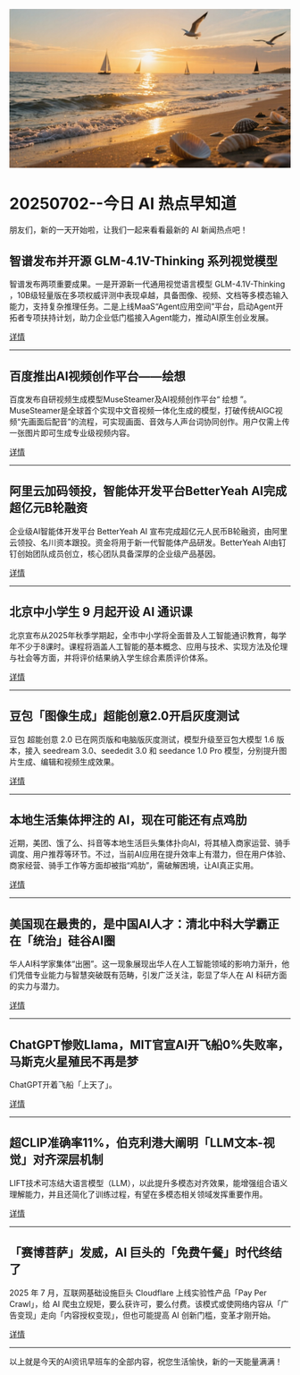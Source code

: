 ![今日AI热点封面图](./history/20250702/conver_image.png)

# 20250702--今日 AI 热点早知道


朋友们，新的一天开始啦，让我们一起来看看最新的 AI 新闻热点吧！

## 智谱发布并开源 GLM-4.1V-Thinking 系列视觉模型

智谱发布两项重要成果。一是开源新一代通用视觉语言模型 GLM-4.1V-Thinking ，10B级轻量版在多项权威评测中表现卓越，具备图像、视频、文档等多模态输入能力，支持复杂推理任务。二是上线MaaS“Agent应用空间”平台，启动Agent开拓者专项扶持计划，助力企业低门槛接入Agent能力，推动AI原生创业发展。

[详情](https://mp.weixin.qq.com/s/h-rOdWC-lRZF5Fft11vb9A)

---



## 百度推出AI视频创作平台——绘想

百度发布自研视频生成模型MuseSteamer及AI视频创作平台“ 绘想 ”。MuseSteamer是全球首个实现中文音视频一体化生成的模型，打破传统AIGC视频“先画面后配音”的流程，可实现画面、音效与人声台词协同创作。用户仅需上传一张图片即可生成专业级视频内容。

[详情](https://ai-bot.cn/huixiang/)

---



## 阿里云加码领投，智能体开发平台BetterYeah AI完成超亿元B轮融资

企业级AI智能体开发平台 BetterYeah AI 宣布完成超亿元人民币B轮融资，由阿里云领投、名川资本跟投。资金将用于新一代智能体产品研发。BetterYeah AI由钉钉创始团队成员创立，核心团队具备深厚的企业级产品基因。

[详情](https://mp.weixin.qq.com/s/vmfDxd-K4ENzMWgGkvDJLg)

---



## 北京中小学生 9 月起开设 AI 通识课

北京宣布从2025年秋季学期起，全市中小学将全面普及人工智能通识教育，每学年不少于8课时。课程将涵盖人工智能的基本概念、应用与技术、实现方法及伦理与社会等方面，并将评价结果纳入学生综合素质评价体系。

[详情](https://jw.beijing.gov.cn/xxgk/2024zcwj/2024qtwj/202506/t20250626_4127392.html)

---



## 豆包「图像生成」超能创意2.0开启灰度测试

豆包 超能创意 2.0 已在网页版和电脑版灰度测试，模型升级至豆包大模型 1.6 版本，接入 seedream 3.0、seededit 3.0 和 seedance 1.0 Pro 模型，分别提升图片生成、编辑和视频生成效果。

[详情](https://ai-bot.cn/sites/4189.html)

---



## 本地生活集体押注的 AI，现在可能还有点鸡肋

近期，美团、饿了么、抖音等本地生活巨头集体扑向AI，将其植入商家运营、骑手调度、用户推荐等环节。不过，当前AI应用在提升效率上有潜力，但在用户体验、商家经营、骑手工作等方面却被指“鸡肋”，需破解困境，让AI真正实用。 

[详情]( https://36kr.com/p/3361734156224265)

---



## 美国现在最贵的，是中国AI人才：清北中科大学霸正在「统治」硅谷AI圈

华人AI科学家集体“出圈”。这一现象展现出华人在人工智能领域的影响力渐升，他们凭借专业能力与智慧突破既有范畴，引发广泛关注，彰显了华人在 AI 科研方面的实力与潜力。 

[详情]( https://36kr.com/p/3361749971585024)

---



## ChatGPT惨败Llama，MIT官宣AI开飞船0%失败率，马斯克火星殖民不再是梦

ChatGPT开着飞船「上天了」。 

[详情]( https://36kr.com/p/3361750154971142)

---



## 超CLIP准确率11%，伯克利港大阐明「LLM文本-视觉」对齐深层机制

LIFT技术可冻结大语言模型（LLM），以此提升多模态对齐效果，能增强组合语义理解能力，并且还简化了训练过程，有望在多模态相关领域发挥重要作用。 

[详情]( https://36kr.com/p/3361750017067015)

---



## 「赛博菩萨」发威，AI 巨头的「免费午餐」时代终结了

2025 年 7 月，互联网基础设施巨头 Cloudflare 上线实验性产品「Pay Per Crawl」，给 AI 爬虫立规矩，要么获许可，要么付费。该模式或使网络内容从「广告变现」走向「内容授权变现」，但也可能提高 AI 创新门槛，变革才刚开始。 

[详情]( https://36kr.com/p/3361653605811975)

---



以上就是今天的AI资讯早班车的全部内容，祝您生活愉快，新的一天能量满满！